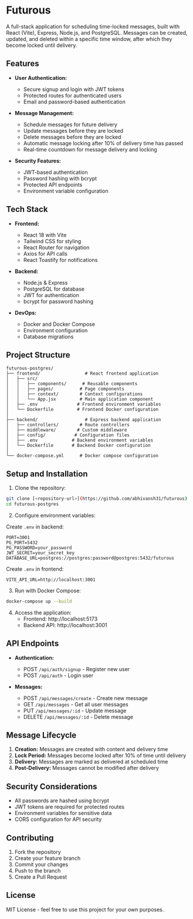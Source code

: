 # Futurous

A full-stack application for scheduling time-locked messages, built with React (Vite), Express, Node.js, and PostgreSQL. Messages can be created, updated, and deleted within a specific time window, after which they become locked until delivery.

## Features

- **User Authentication:**
  - Secure signup and login with JWT tokens
  - Protected routes for authenticated users
  - Email and password-based authentication

- **Message Management:**
  - Schedule messages for future delivery
  - Update messages before they are locked
  - Delete messages before they are locked
  - Automatic message locking after 10% of delivery time has passed
  - Real-time countdown for message delivery and locking

- **Security Features:**
  - JWT-based authentication
  - Password hashing with bcrypt
  - Protected API endpoints
  - Environment variable configuration

## Tech Stack

- **Frontend:**
  - React 18 with Vite
  - Tailwind CSS for styling
  - React Router for navigation
  - Axios for API calls
  - React Toastify for notifications

- **Backend:**
  - Node.js & Express
  - PostgreSQL for database
  - JWT for authentication
  - bcrypt for password hashing

- **DevOps:**
  - Docker and Docker Compose
  - Environment configuration
  - Database migrations

## Project Structure

```
futurous-postgres/
├── frontend/                 # React frontend application
│   ├── src/
│   │   ├── components/      # Reusable components
│   │   ├── pages/          # Page components
│   │   ├── context/        # Context configurations
│   │   └── App.jsx         # Main application component
│   ├── .env               # Frontend environment variables
│   └── Dockerfile         # Frontend Docker configuration
│
├── backend/                  # Express backend application
│   ├── controllers/        # Route controllers
│   ├── middleware/        # Custom middleware
│   ├── config/           # Configuration files
│   ├── .env             # Backend environment variables
│   └── Dockerfile       # Backend Docker configuration
│
└── docker-compose.yml      # Docker compose configuration
```

## Setup and Installation

1. Clone the repository:
```bash
git clone [<repository-url>](https://github.com/abhivansh31/futurous)
cd futurous-postgres
```

2. Configure environment variables:

Create `.env` in backend:
```properties
PORT=3001
PG_PORT=5432
PG_PASSWORD=your_password
JWT_SECRET=your_secret_key
DATABASE_URL=postgres://postgres:password@postgres:5432/futurous
```

Create `.env` in frontend:
```properties
VITE_API_URL=http://localhost:3001
```

3. Run with Docker Compose:
```bash
docker-compose up --build
```

4. Access the application:
   - Frontend: http://localhost:5173
   - Backend API: http://localhost:3001

## API Endpoints

- **Authentication:**
  - POST `/api/auth/signup` - Register new user
  - POST `/api/auth` - Login user

- **Messages:**
  - POST `/api/messages/create` - Create new message
  - GET `/api/messages` - Get all user messages
  - PUT `/api/messages/:id` - Update message
  - DELETE `/api/messages/:id` - Delete message

## Message Lifecycle

1. **Creation:** Messages are created with content and delivery time
2. **Lock Period:** Messages become locked after 10% of time until delivery
3. **Delivery:** Messages are marked as delivered at scheduled time
4. **Post-Delivery:** Messages cannot be modified after delivery

## Security Considerations

- All passwords are hashed using bcrypt
- JWT tokens are required for protected routes
- Environment variables for sensitive data
- CORS configuration for API security

## Contributing

1. Fork the repository
2. Create your feature branch
3. Commit your changes
4. Push to the branch
5. Create a Pull Request

## License

MIT License - feel free to use this project for your own purposes.

